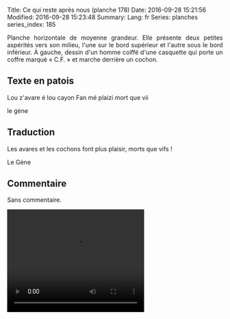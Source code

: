 Title: Ce qui reste après nous (planche 178)
Date: 2016-09-28 15:21:56
Modified: 2016-09-28 15:23:48
Summary: 
Lang: fr
Series: planches
series_index: 185

<p style="text-align:justify;">Planche horizontale de moyenne
grandeur. Elle présente deux petites aspérités vers son milieu, l'une
sur le bord supérieur et l'autre sous le bord inférieur. À gauche,
dessin d'un homme coiffé d'une casquette qui porte un coffre marqué
« C.F. » et marche derrière un cochon.</p>

<figure class="image-block" style="float: right;">
  <img alt="" src="{static}/images/planche_178-2.png">
  <figcaption style="max-width: 689px"></figcaption>
</figure>

## Texte en patois

Lou z'avare é lou cayon Fan mé plaizi mort que vii

le gène

## Traduction

Les avares et les cochons font plus plaisir, morts que vifs !

Le Gène

<figure class="image-block" style="float: right;">
  <img alt="" src="{static}/images/planche178_dessin.png">
  <figcaption style="max-width: 400px"></figcaption>
</figure>

## Commentaire

Sans commentaire.

<video width="320" height="240" controls>
  <source src="https://d1njpgd0ygatdn.cloudfront.net/video_178.mp4" type="video/mp4">
</video>
